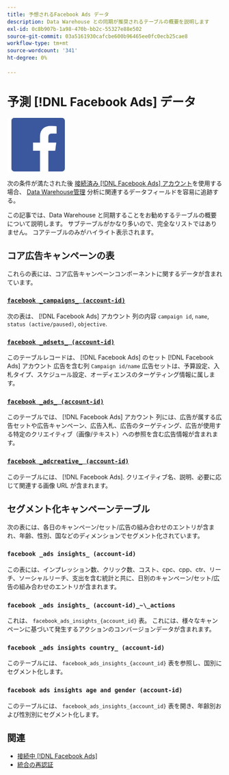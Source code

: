 ```yaml
---
title: 予想されるFacebook Ads データ
description: Data Warehouse との同期が推奨されるテーブルの概要を説明します
exl-id: 0c8b907b-1a98-470b-bb2c-55327e88e502
source-git-commit: 03a5161930cafcbe600b96465ee0fc0ecb25cae8
workflow-type: tm+mt
source-wordcount: '341'
ht-degree: 0%

---
```


# 予測 [!DNL Facebook Ads] データ

![](../../../assets/Facebook_Logo.png)

次の条件が満たされた後 [接続済み [!DNL Facebook Ads] アカウント](../integrations/facebook-ads.md)を使用する場合、 [Data Warehouse管理](../../../data-analyst/data-warehouse-mgr/tour-dwm.md) 分析に関連するデータフィールドを容易に追跡する。

この記事では、Data Warehouse と同期することをお勧めするテーブルの概要について説明します。 サブテーブルがかなり多いので、完全なリストではありません。 コアテーブルのみがハイライト表示されます。

## コア広告キャンペーンの表

これらの表には、コア広告キャンペーンコンポーネントに関するデータが含まれています。

### [`facebook _campaigns_ (account-id)`](https://developers.facebook.com/docs/reference/ads-api/adcampaign/)

次の表は、 [!DNL Facebook Ads] アカウント 列の内容 `campaign id`, `name`, `status (active/paused)`, `objective`.

### [`facebook _adsets_ (account-id)`](https://developers.facebook.com/docs/marketing-api/reference/ad-campaign)

このテーブルレコードは、 [!DNL Facebook Ads] のセット [!DNL Facebook Ads] アカウント 広告を含む列 `Campaign id/name` 広告セットは、予算設定、入札タイプ、スケジュール設定、オーディエンスのターゲティング情報に属します。

### [`facebook _ads_ (account-id)`](https://developers.facebook.com/docs/reference/ads-api/adgroup/)

このテーブルでは、 [!DNL Facebook Ads] アカウント 列には、広告が属する広告セットや広告キャンペーン、広告入札、広告のターゲティング、広告が使用する特定のクリエイティブ（画像/テキスト）への参照を含む広告情報が含まれます。

### [`facebook _adcreative_ (account-id)`](https://developers.facebook.com/docs/reference/ads-api/adcreative/)

このテーブルには、 [!DNL Facebook Ads]. クリエイティブ名、説明、必要に応じて関連する画像 URL が含まれます。

## セグメント化キャンペーンテーブル

次の表には、各日のキャンペーン/セット/広告の組み合わせのエントリが含まれ、年齢、性別、国などのディメンションでセグメント化されています。

### `facebook _ads insights_ (account-id)`

この表には、インプレッション数、クリック数、コスト、cpc、cpp、ctr、リーチ、ソーシャルリーチ、支出を含む統計と共に、日別のキャンペーン/セット/広告の組み合わせのエントリが含まれます。

### `facebook _ads insights_ (account-id)_~\_actions`

これは、 `facebook_ads_insights_{account_id}` 表。 これには、様々なキャンペーンに基づいて発生するアクションのコンバージョンデータが含まれます。

### `facebook _ads insights country_ (account-id)`

このテーブルには、 `facebook_ads_insights_{account_id}` 表を参照し、国別にセグメント化します。

### `facebook ads insights age and gender (account-id)`

このテーブルには、 `facebook_ads_insights_{account_id}` 表を開き、年齢別および性別別にセグメント化します。

## 関連

* [接続中 [!DNL Facebook Ads]](../integrations/facebook-ads.md)
* [統合の再認証](https://support.magento.com/hc/en-us/articles/360016733151-Reauthenticating-integrations)
